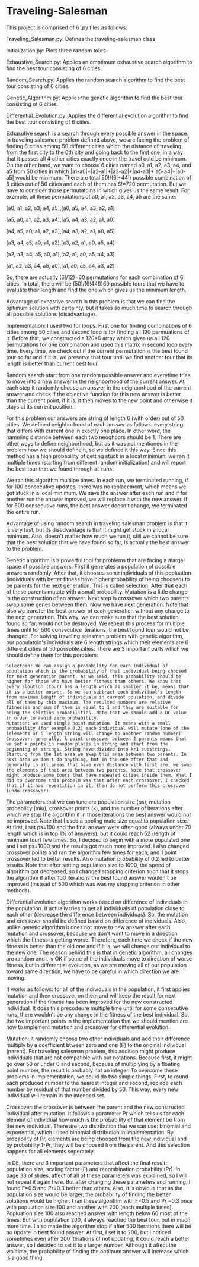 # Traveling-Salesman

This project is comprised of 6 .py files as follows:

Traveling_Salesman.py:
Defines the traveling-salesman class

Initialization.py:
Plots three random tours

Exhaustive_Search.py:
Applies an omptimum exhaustive search algorithm to find the best tour consisting of 6 cities.

Random_Search.py:
Applies the random search algorithm to find the best tour consisting of 6 cities.

Genetic_Algorithm.py:
Applies the genetic algorithm to find the best tour consisting of 6 cities.

Differential_Evolution.py:
Applies the differential evolution algorithm to find the best tour consisting of 6 cities.





Exhasutive search is a search through every possible answer in the space. In traveling salesman problem defined above, we are facing the problem of finding 6 cities among 50 different cities which the distance of traveling from the first city to the 6th city and going back to the first one, in a way that it passes all 4 other cities exactly once in the travel ould be minimum. On the other hand, we want to choose 6 cities named a0, a1, a2, a3, a4, and a5 from 50 cities in which |a1-a0|+|a2-a1|+|a3-a2|+|a4-a3|+|a5-a4|+|a0-a5| would be minimum. There are total 50!/(6!*44!) possible combination of 6 cities out of 50 cities and each of them has 6!=720 permutation. But we have to consider those permutatoins in which gives us the same result. For example, all these permutations of a0, a1, a2, a3, a4, a5 are the same:

[a0, a1, a2, a3, a4, a5],[a0, a5, a4, a3, a2, a1]

[a5, a0, a1, a2, a3, a4],[a5, a4, a3, a2, a1, a0]

[a4, a5, a0, a1, a2, a3],[a4, a3, a2, a1, a0, a5]

[a3, a4, a5, a0, a1, a2],[a3, a2, a1, a0, a5, a4]

[a2, a3, a4, a5, a0, a1],[a2, a1, a0, a5, a4, a3]

[a1, a2, a3, a4, a5, a0],[a1, a0, a5, a4, a3, a2]

So, there are actually (6!/12)=60 permutations for each combination of 6 cities. In total, there will be (50!/(6!44!))60 possible tours that we have to evaluate their length and find the one which gives us the minimum length.

Advantage of exhastive search in this problem is that we can find the optimum solution with certainty, but it takes so much time to search through all possible solutions (disadvantage).

Implementation: I used two for loops. First one for finding combinations of 6 cities among 50 cities and second loop is for finding all 120 permuations of it. Before that, we constructed a 120*6 array which gives us all 120 permutations for one combination and used this matrix in second loop every time. Every time, we check out if the current permutation is the best found tour so far and if it is, we preserve that tour until we find another tour that its length is better than current best tour.










Random search start from one random possible answer and everytime tries to move into a new answer in the neighborhood of the current answer. At each step it randomly choose an answer in the neighborhood of the current answer and check if the objective function for this new answer is better than the current point; if it is, it then moves to the new point and otherwise it stays at its current position.

For this problem our answers are string of length 6 (with order) out of 50 cities. We defined neighborhood of each answer as follows: every string that differs with current one in exactly one place. In other word, the hamming distance between each two neoghbors should be 1. There are other ways to define neighborhood, but as it was not mentioned in the problem how we should define it, so we defined it this way. Since this method has a high probability of getting stuck in a local minimum, we ran it multiple times (starting from different random initialization) and will report the best tour that we found through all runs.

We ran this algorithm multilpe times. In each run, we terminated running, if for 100 consecutive updates, there was no replacement, which means we got stuck in a local minimum. We save the answer after each run and if for another run the answer inproved, we will replace it with the new answer. If for 500 consecutive runs, the best answer doesn't change, we terminated the entire run.

Advantage of using random search in traveling salesman problem is that it is very fast, but its disadvantage is that it might get stuck in a local minimum. Also, doesn't matter how much we run it, still we cannot be sure that the best solution that we have found so far, is actually the best answer to the problem.





Genetic algorithm is a powerful tool for problems that are facing a alarge space of possible answers. First it generates a population of possible answers randomly. After that, it chooses some individuals of this popluation (individuals with better fitness have higher probability of being choosed) to be parents for the next generation. This is called selection. After that each of these parents mutate with a small probability. Mutation is a little change in the construction of an answer. Next step is crossover which two parents swap some genes between them. Now we have next generation. Note that also we transfer the best answer of each generation without any change to the next generation. This way, we can make sure that the best solution found so far, would not be destroyed. We repeat this process for multiple times until for 500 consecutive iterations, the best found tour would not be changed. For solving traveling salesman problem with genetic algorithm, our populatoin's individuals are 6 length strings which their elements are 6 different cities of 50 possoble cities. There are 3 important parts which we should define them for this poroblem:

    Selectoin: We can assign a probability for each individual of population which is the probability of that individual being choosed for next generation parent. As we said, this probability should be higher for those who have better fitness than others. We know that every sloution (tour) has a length which as smaller it be, means that it is a better answer. So we can subtract each individual's length from maximum length of individuals in current poulation, and divide all of them by this maximum. The resulted numbers are relative fitnesses and sum of them is equal to 1 and they are suitable for being the selction probabilities. Note that we should add a DC value in order to avoid zero probability.
    Mutation: we used single point mutation. It means with a small probability (for example 0.2) each individual will mutate (one of the lelements of 6 length string will change to another random number)
    Crossover: generally, k point crossover between 2 parents means that we set k points in random places in string and start from the beginning of strings. String have divided into k+1 substrings. Starting from the 1st area we swap this area between two parents. In next area we don't do anything, but in the one after that and generally in all areas that have even distance with first are, we swap the elements of that area between two parents. Note that crossover might produce some tours that have repeated cities inside them. What I did to overcome this probelm was that after each crossover, I checked that if it has repeatition in it, then do not perform this crossover (undo crossover)

The parameters that we can tune are population size (ps), mutation probability (miu), crossover points (k), and the number of iterations after which we stop the algorithm if in those iterations the best answer would not be improved. Note that I used a pooling mate size equal to population size. At first, I set ps=100 and the final answer were often good (always under 70 length which is in top 1% of answers), but it could reach 52 (length of minimum tour) few times. So, I decided to begin with a more populated one and I set ps=1000 and the results got much more improved. I also changed crossover points and ran the algorithm few times for each, and 1 point crossover led to better results. Also mutation probability of 0.2 led to better results. Note that after setting population size to 1000, the speed of algorithm got decreased, so I changed stopping criterion such that it stops the algorithm if after 100 iterations the best found answer wouldn't be improved (instead of 500 which was was my stopping criterion in other methods).






Differential evolution algorithm works based on difference of individuals in the population. It actually tries to get all individuals of population close to each other (decrease the difference between individuas). So, the mutation and crossover should be defined based on difference of individuals. Also, unlike genetic algorithm it does not move to new answer after each mutation and crossover, because we don't want to move in a direction which the fitness is getting worse. Therefore, each time we check if the new fitness is better than the old one and if it is, we will change our individual to the new one. The reason behind this is that in genetic algorithm, all changes are random and t is OK if some of the individuals move to direction of worse fitness, but in differential evolution, as we are moving all of our population toward same direction, we have to be careful in which direction we are moving.

It works as follows: for all of the individuals in the population, it first applies mutation and then crossover on them and will keep the result for next generation if the fitness has been improved for the new constructed individual. It does this precodeure multiple time until for some consecutive runs, there wouldn't be any change in the fitness of the best individual. So, the two important points in the implementation that we should mention are how to implement mutation and crossover for differential evolution.

Mutation: it randomly choose two other individuals and add their difference multiply by a coefficient btween zero and one (F) to the original individual (parent). For traveling salesman problem, this addition might produce individuals that are not compatible with our notations. Because first, it might go over 50 or under 0 and second, because of multiplying by a floating point number, the result is probably not an integer. To overcome these problems in implementation, we could do two simple things. First, to round each produced number to the nearest integer and second, replace each number by residual of that number divided by 50. This way, every new individual will remain in the intended set.

Crossover: the crossover is between the parent and the new constructed individual after mutation. It follows a parameter Pr which tells us for each element of individual how much is the probability of that element be from the new individual. There are two distribution that we can use: binomial and exponential, which I used binomial distribution in implementation. By probability of Pr, elements are being choosed from the new individual and by probability 1-Pr, they will be choosed from the parent. And this selection happens for all elements seperately.



In DE, there are 3 important parameters that affect the final result: population size, scaling factor (F) and recombination probability (Pr). In page 33 of slides, affect of all of these parameters was explained, so I will not repeat it again here. But after changing these parameters and running, I found F=0.5 and Pr=0.3 better than others. Also, it is obvious that as the population size would be larger, the probability of finding the better solutions would be higher. I ran these algorithm with F=0.5 and Pr =0.3 once with population size 100 and another with 200 (each multiple times). Popluation size 100 also reached answer with length below 60 most of the times. But with population 200, it always reached the best tour, but in much more time. I also made the algorithm stop if after 500 iterations there will be no update in best found answer. At first, I set it to 200, but I noticed sometimes even after 200 iterations of not updating, it could reach a better answer, so I decided to set it to a larger number. Although it affect the walltime, the probability of finding the optimum answer will increase which is a good thing.









